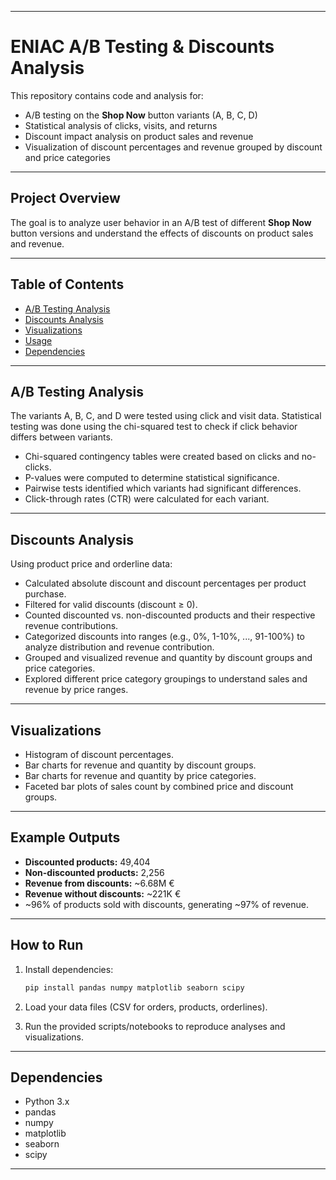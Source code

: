 
---

# ENIAC A/B Testing & Discounts Analysis

This repository contains code and analysis for:

* A/B testing on the **Shop Now** button variants (A, B, C, D)
* Statistical analysis of clicks, visits, and returns
* Discount impact analysis on product sales and revenue
* Visualization of discount percentages and revenue grouped by discount and price categories

---

## Project Overview

The goal is to analyze user behavior in an A/B test of different **Shop Now** button versions and understand the effects of discounts on product sales and revenue.

---

## Table of Contents

* [A/B Testing Analysis](#ab-testing-analysis)
* [Discounts Analysis](#discounts-analysis)
* [Visualizations](#visualizations)
* [Usage](#usage)
* [Dependencies](#dependencies)

---

## A/B Testing Analysis

The variants A, B, C, and D were tested using click and visit data. Statistical testing was done using the chi-squared test to check if click behavior differs between variants.

* Chi-squared contingency tables were created based on clicks and no-clicks.
* P-values were computed to determine statistical significance.
* Pairwise tests identified which variants had significant differences.
* Click-through rates (CTR) were calculated for each variant.

---

## Discounts Analysis

Using product price and orderline data:

* Calculated absolute discount and discount percentages per product purchase.
* Filtered for valid discounts (discount ≥ 0).
* Counted discounted vs. non-discounted products and their respective revenue contributions.
* Categorized discounts into ranges (e.g., 0%, 1-10%, ..., 91-100%) to analyze distribution and revenue contribution.
* Grouped and visualized revenue and quantity by discount groups and price categories.
* Explored different price category groupings to understand sales and revenue by price ranges.

---

## Visualizations

* Histogram of discount percentages.
* Bar charts for revenue and quantity by discount groups.
* Bar charts for revenue and quantity by price categories.
* Faceted bar plots of sales count by combined price and discount groups.

---

## Example Outputs

* **Discounted products:** 49,404
* **Non-discounted products:** 2,256
* **Revenue from discounts:** \~6.68M €
* **Revenue without discounts:** \~221K €
* \~96% of products sold with discounts, generating \~97% of revenue.

---

## How to Run

1. Install dependencies:

   ```bash
   pip install pandas numpy matplotlib seaborn scipy
   ```

2. Load your data files (CSV for orders, products, orderlines).

3. Run the provided scripts/notebooks to reproduce analyses and visualizations.

---

## Dependencies

* Python 3.x
* pandas
* numpy
* matplotlib
* seaborn
* scipy

---

